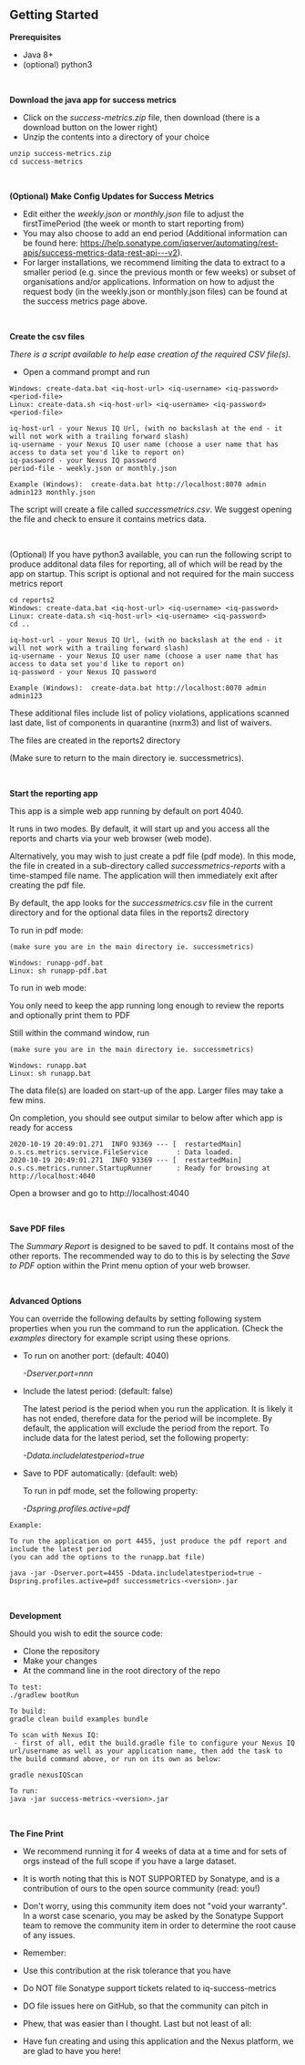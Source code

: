 
## Getting Started

**Prerequisites**
  * Java 8+
  * (optional) python3  

&nbsp;
&nbsp;

**Download the java app for success metrics**
  * Click on the *success-metrics.zip* file, then download (there is a download button on the lower right)
  * Unzip the contents into a directory of your choice

```
unzip success-metrics.zip
cd success-metrics
```

&nbsp;
&nbsp;

**(Optional) Make Config Updates for Success Metrics**

 * Edit either the *weekly.json* or *monthly.json* file to adjust the firstTimePeriod (the week or month to start reporting from) 
 * You may also choose to add an end period (Additional information can be found here: https://help.sonatype.com/iqserver/automating/rest-apis/success-metrics-data-rest-api---v2).
 * For larger installations, we recommend limiting the data to extract to a smaller period (e.g. since the previous month or few weeks) or subset of organisations and/or applications. Information on how to adjust the request body (in the weekly.json or monthly.json files) can be found at the success metrics page above.

&nbsp;
&nbsp;

**Create the csv files**

*There is a script available to help ease creation of the required CSV file(s).*
 
 * Open a command prompt and run 

```
Windows: create-data.bat <iq-host-url> <iq-username> <iq-password> <period-file>
Linux: create-data.sh <iq-host-url> <iq-username> <iq-password> <period-file>

iq-host-url - your Nexus IQ Url, (with no backslash at the end - it will not work with a trailing forward slash)
iq-username - your Nexus IQ user name (choose a user name that has access to data set you'd like to report on)
iq-password - your Nexus IQ password
period-file - weekly.json or monthly.json

Example (Windows):  create-data.bat http://localhost:8070 admin admin123 monthly.json
```

The script will create a file called *successmetrics.csv*. We suggest opening the file and check to ensure it contains metrics data.

&nbsp;

(Optional) 
If you have python3 available, you can run the following script to produce additonal data files for reporting, all of which will be read by the app on startup.
This script is optional and not required for the main success metrics report
```
cd reports2
Windows: create-data.bat <iq-host-url> <iq-username> <iq-password>
Linux: create-data.sh <iq-host-url> <iq-username> <iq-password>
cd ..

iq-host-url - your Nexus IQ Url, (with no backslash at the end - it will not work with a trailing forward slash)
iq-username - your Nexus IQ user name (choose a user name that has access to data set you'd like to report on)
iq-password - your Nexus IQ password

Example (Windows):  create-data.bat http://localhost:8070 admin admin123
```

These additional files include list of policy violations, applications scanned last date, list of components in quarantine (nxrm3) and list of waivers.

The files are created in the reports2 directory

(Make sure to return to the main directory ie. successmetrics).

&nbsp;
&nbsp;

**Start the reporting app**
   
   This app is a simple web app running by default on port 4040. 
   
   It runs in two modes. By default, it will start up and you access all the reports and charts via your web browser (web mode).
   
   Alternatively, you may wish to just create a pdf file (pdf mode).  In this mode, the file in created in a sub-directory called 
   *successmetrics-reports* with a time-stamped file name. The application will then immediately exit after creating the pdf file. 
   
   By default, the app looks for the *successmetrics.csv* file in the current directory and for the optional data files in the reports2 directory 

   To run in pdf mode:

```
(make sure you are in the main directory ie. successmetrics)

Windows: runapp-pdf.bat 
Linux: sh runapp-pdf.bat
```

   To run in web mode:
   
   You only need to keep the app running long enough to review the reports and optionally print them to PDF

   Still within the command window, run
   
```
(make sure you are in the main directory ie. successmetrics)

Windows: runapp.bat 
Linux: sh runapp.bat
```

The data file(s) are loaded on start-up of the app. Larger files may take a few mins.

On completion, you should see output similar to below after which app is ready for access

```
2020-10-19 20:49:01.271  INFO 93369 --- [  restartedMain] o.s.cs.metrics.service.FileService       : Data loaded.
2020-10-19 20:49:01.271  INFO 93369 --- [  restartedMain] o.s.cs.metrics.runner.StartupRunner      : Ready for browsing at http://localhost:4040
```

Open a browser and go to http://localhost:4040

&nbsp;
&nbsp;

**Save PDF files**

The *Summary Report* is designed to be saved to pdf. It contains most of the other reports. The recommended way to do to this is by selecting the *Save to PDF* option within the Print menu option of your web browser.

&nbsp;
&nbsp;

**Advanced Options**

You can override the following defaults by setting following system properties when you run the command to run the application.
(Check the *examples* directory for example script using these oprions.

  * To run on another port: (default: 4040) 

    *-Dserver.port=nnn*

  * Include the latest period: (default: false) 

    The latest period is the period when you run the application. It is likely it has not ended, therefore data for the period will be incomplete.
    By default, the application will exclude the period from the report. 
    To include data for the latest period, set the following property:

    *-Ddata.includelatestperiod=true*

  * Save to PDF automatically: (default: web) 

    To run in pdf mode, set the following property:

    *-Dspring.profiles.active=pdf*

```
Example: 

To run the application on port 4455, just produce the pdf report and include the latest period
(you can add the options to the runapp.bat file)

java -jar -Dserver.port=4455 -Ddata.includelatestperiod=true -Dspring.profiles.active=pdf successmetrics-<version>.jar
```

&nbsp;
&nbsp;

**Development**

Should you wish to edit the source code: 

  * Clone the repository
  * Make your changes
  * At the command line in the root directory of the repo

```
To test:
./gradlew bootRun

To build:
gradle clean build examples bundle

To scan with Nexus IQ:
 - first of all, edit the build.gradle file to configure your Nexus IQ url/username as well as your application name, then add the task to the build command above, or run on its own as below:
 
gradle nexusIQScan

To run:
java -jar success-metrics-<version>.jar
```

&nbsp;
&nbsp;
&nbsp;

**The Fine Print**
* We recommend running it for 4 weeks of data at a time and for sets of orgs instead of the full scope if you have a large dataset.
* It is worth noting that this is NOT SUPPORTED by Sonatype, and is a contribution of ours to the open source community (read: you!)

* Don't worry, using this community item does not "void your warranty". In a worst case scenario, you may be asked by the Sonatype Support team to remove the community item in order to determine the root cause of any issues.

* Remember:

* Use this contribution at the risk tolerance that you have
* Do NOT file Sonatype support tickets related to iq-success-metrics
* DO file issues here on GitHub, so that the community can pitch in
* Phew, that was easier than I thought. Last but not least of all:

* Have fun creating and using this application and the Nexus platform, we are glad to have you here!
